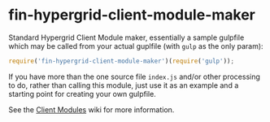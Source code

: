 # fin-hypergrid-client-module-maker

Standard Hypergrid Client Module maker, essentially a sample gulpfile which may be called from your actual guplfile (with `gulp` as the only param):

```js
require('fin-hypergrid-client-module-maker')(require('gulp'));
```

If you have more than the one source file `index.js` and/or other processing to do, rather than calling this module, just use it as an example and a starting point for creating your own gulpfile.

See the [Client Modules](https://github.com/fin-hypergrid/core/wiki/Client-Modules) wiki for more information.